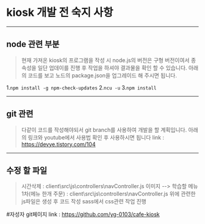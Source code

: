 # kiosk 개발 전 숙지 사항

---

## node 관련 부분

> 현재 가져온 kiosk의 프로그램을 작성 시 node.js의 버전은 구형 버전이여서 종속성을 일단 업데이를 진행 후 작업을 하셔야 결과물을 확인 할 수 있습니다.
> 아래의 코드를 보고 노드의 package.json을 업그레이드 해 주시면 됩니다.

1.`npm install -g npm-check-updates` 2.`ncu -u` 3.`npm install`

---

## git 관련

> 다같이 코드를 작성해야되서 git branch를 사용하여 개발을 할 계획입니다.
> 아래의 링크와 youtube에서 사용법 확인 후 사용하시면 됩니다
> link : https://devye.tistory.com/104

---

## 수정 할 파일

> 시간삭제 : client\src\js\controllers\navController.js
> 이미지 --> 학습할 메뉴 1차(메뉴 한개 주문) : client\src\js\controllers\navController.js
> 위에 관련한 js파일은 생성 후 코드 작성
> sass에서 css관련 작업 진행

#자성자 git페이지
link : https://github.com/yg-0103/cafe-kiosk
